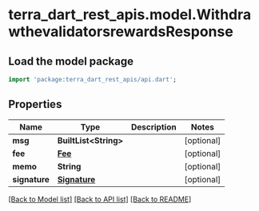 # terra_dart_rest_apis.model.WithdrawthevalidatorsrewardsResponse

## Load the model package
```dart
import 'package:terra_dart_rest_apis/api.dart';
```

## Properties
Name | Type | Description | Notes
------------ | ------------- | ------------- | -------------
**msg** | **BuiltList&lt;String&gt;** |  | [optional] 
**fee** | [**Fee**](Fee.md) |  | [optional] 
**memo** | **String** |  | [optional] 
**signature** | [**Signature**](Signature.md) |  | [optional] 

[[Back to Model list]](../README.md#documentation-for-models) [[Back to API list]](../README.md#documentation-for-api-endpoints) [[Back to README]](../README.md)


